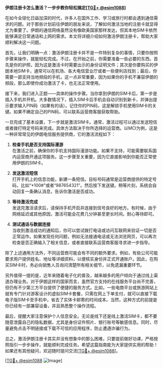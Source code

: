 **伊朗注册卡怎么激活？一步步教你轻松搞定[[TG💪+ @esim1088](https://t.me/s/esim1088)]**

在如今全球化日益加深的时代，许多人在国外工作、学习或旅行时都会遇到通信需求的问题。对于那些计划前往伊朗的朋友来说，了解如何激活当地的注册卡就显得尤为重要了。伊朗的通信网络虽然没有像欧美国家那样发达，但其本地SIM卡依然能够满足日常通话和上网的需求。本文将详细介绍如何激活伊朗注册卡，帮助大家顺利解决这一问题。

首先，让我们明确一点：激活伊朗注册卡并不是一件特别复杂的事情，只要你按照步骤来操作，就能轻松完成。不过，在开始之前，你需要准备一些必要的东西。首先是你的护照，因为这是激活卡时需要出示的身份证明文件；其次是你要购买的伊朗本地SIM卡，通常可以在机场、各大电信营业厅或者一些便利店找到；最后，你需要一部支持当地频段的手机，这一点非常重要，因为如果你的手机不兼容伊朗的频段，那么即使你成功激活了卡，也无法正常使用。

接下来，我们进入正题——具体的操作步骤。当你拿到伊朗的SIM卡后，第一步是插入手机并开机。大多数情况下，插入SIM卡后手机会自动识别到新卡，并弹出提示要求输入PIN码（如果有的话）。记住你的PIN码，这是解锁手机使用SIM卡的关键。如果不确定自己的PIN码，可以联系运营商客服获取帮助。

一旦完成了基本设置，下一步就是激活SIM卡。通常，激活过程可以通过发送短信或者拨打特定号码来完成。具体方法取决于你所选择的运营商。以MCI为例，这是一种非常常见的伊朗电信服务提供商，它的激活流程如下：

1. **检查手机是否支持国际漫游**  
   在激活之前，确保你的手机支持国际漫游功能。如果不支持，可能需要联系国内运营商开通这项服务。这一步骤至关重要，因为它直接影响到你能否正常使用伊朗的SIM卡。

2. **发送激活短信**  
   打开手机上的信息功能，新建一条短信。目标号码通常是运营商提供的特定号码，比如“*100#”或者“987654321”。然后按下发送键。稍等片刻，系统会自动回复一条确认消息，告诉你激活是否成功。

3. **等待激活完成**  
   发送完激活请求后，请保持手机开启并连接到信号良好的地方。有时候，由于网络延迟或其他原因，激活可能会花费几分钟甚至更长时间。耐心等待即可。

4. **测试通话与数据连接**  
   当收到激活成功的通知后，你可以尝试拨打电话或访问互联网来验证一切是否正常运作。如果发现任何问题，例如无法接通电话或无法浏览网页，可以再次检查是否正确输入了相关信息，或者直接联系运营商客服寻求进一步指导。

除了上述通用方法外，不同运营商可能会有不同的额外要求。例如，有些公司可能要求用户提供姓名、地址等详细资料，以便核实身份并正式开通账户。因此，在购买SIM卡时，务必向销售人员询问清楚所有相关细节，以免遗漏重要环节。

另外值得一提的是，近年来随着电子化的普及，越来越多的用户倾向于通过线上渠道办理业务。对于伊朗这样的国家而言，虽然官方支持的在线服务平台尚不完善，但仍有不少第三方平台提供了便捷的服务方式。比如，一些电商平台或旅游网站上就有专门针对游客设计的虚拟SIM卡套餐，只需在网上下单支付，就可以直接下载电子版SIM卡至手机中，省去了实体卡邮寄的时间成本。当然，这种方式的前提是你已经有一部兼容设备，并且熟悉整个操作流程。

最后，提醒大家注意保护个人信息安全。无论是线下还是线上激活SIM卡，都不要随意泄露自己的隐私数据，尤其是身份证件照片、银行账号等敏感信息。同时，尽量避免点击不明链接或下载不可信的应用程序，防止遭遇诈骗行为。

总之，激活伊朗注册卡其实并没有想象中的那么困难，只要提前做好功课，严格按照指引一步步操作，就能顺利完成任务。希望这篇指南能为大家提供实用的帮助！如果还有其他疑问，欢迎随时提问交流[[TG💪+ @esim1088](https://t.me/s/esim1088)]。

[[TG💪+ @esim1088](https://t.me/s/esim1088) ![Image](https://i.postimg.cc/4NQfJmqS/Snipaste-2025-05-13-00-14-12.png)]